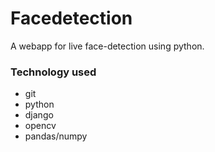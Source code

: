 # Facedetection

A webapp for live face-detection using python.

### Technology used

- git
- python
 - django
 - opencv
 - pandas/numpy

